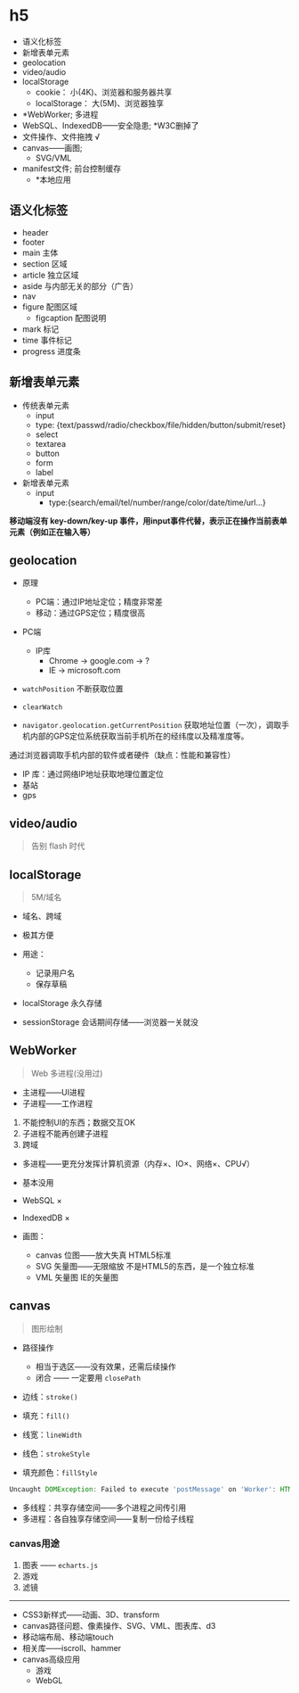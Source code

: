 # h5

- 语义化标签
- 新增表单元素
- geolocation
- video/audio
- localStorage
  - cookie：       小(4K)、浏览器和服务器共享
  - localStorage： 大(5M)、浏览器独享
- *WebWorker; 多进程
- WebSQL、IndexedDB——安全隐患; *W3C删掉了
- 文件操作、文件拖拽 √
- canvas——画图;
  - SVG/VML
- manifest文件; 前台控制缓存
  - *本地应用

## 语义化标签

- header
- footer
- main 主体
- section 区域
- article 独立区域
- aside 与内部无关的部分（广告）
- nav
- figure 配图区域
  - figcaption 配图说明
- mark 标记
- time 事件标记
- progress 进度条

## 新增表单元素

- 传统表单元素
  - input
  - type: {text/passwd/radio/checkbox/file/hidden/button/submit/reset}
  - select
  - textarea
  - button
  - form
  - label
- 新增表单元素
  - input
    - type:{search/email/tel/number/range/color/date/time/url...}

**移动端沒有 key-down/key-up 事件，用input事件代替，表示正在操作当前表单元素（例如正在输入等）**

## geolocation

- 原理
  - PC端：通过IP地址定位；精度非常差
  - 移动：通过GPS定位；精度很高
- PC端
  - IP库
    - Chrome -> google.com    -> ?
    - IE     -> microsoft.com

- `watchPosition`           不断获取位置
- `clearWatch`
- `navigator.geolocation.getCurrentPosition` 获取地址位置（一次），调取手机内部的GPS定位系统获取当前手机所在的经纬度以及精准度等。

通过浏览器调取手机内部的软件或者硬件（缺点：性能和兼容性）

- IP 库：通过网络IP地址获取地理位置定位
- 基站
- gps

## video/audio

> 告别 flash 时代

## localStorage

> 5M/域名

- 域名、跨域
- 极其方便
- 用途：
  - 记录用户名
  - 保存草稿

- localStorage    永久存储
- sessionStorage  会话期间存储——浏览器一关就没

## WebWorker

> Web 多进程(没用过)

- 主进程——UI进程
- 子进程——工作进程

1. 不能控制UI的东西；数据交互OK
2. 子进程不能再创建子进程
3. 跨域

- 多进程——更充分发挥计算机资源（内存×、IO×、网络×、CPU√）
- 基本没用

- WebSQL    ×
- IndexedDB ×

- 画图：
  - canvas      位图——放大失真      HTML5标准
  - SVG         矢量图——无限缩放    不是HTML5的东西，是一个独立标准
  - VML         矢量图             IE的矢量图

## canvas

> 图形绘制

- 路径操作
  - 相当于选区——没有效果，还需后续操作
  - 闭合 —— 一定要用 `closePath`
- 边线：`stroke()`
- 填充：`fill()`

- 线宽：`lineWidth`
- 线色：`strokeStyle`
- 填充颜色：`fillStyle`

``` js
Uncaught DOMException: Failed to execute 'postMessage' on 'Worker': HTMLDocument object could not be cloned.
```

- 多线程：共享存储空间——多个进程之间传引用
- 多进程：各自独享存储空间——复制一份给子线程

### canvas用途

1. 图表 —— `echarts.js`
2. 游戏
3. 滤镜

----

- CSS3新样式——动画、3D、transform
- canvas路径问题、像素操作、SVG、VML、图表库、d3
- 移动端布局、移动端touch
- 相关库——iscroll、hammer
- canvas高级应用
  - 游戏
  - WebGL
